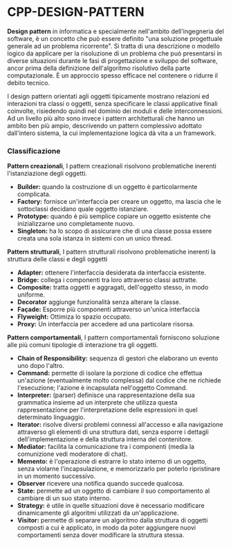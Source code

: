 # CPP-DESIGN-PATTERN

**Design pattern**  in informatica e specialmente nell'ambito dell'ingegneria del software, è un concetto che
 può essere definito "una soluzione progettuale generale ad un problema ricorrente". Si tratta di una descrizione 
 o modello logico da applicare per la risoluzione di un problema che può presentarsi in diverse situazioni durante 
 le fasi di progettazione e sviluppo del software, ancor prima della definizione dell'algoritmo risolutivo della parte
  computazionale. È un approccio spesso efficace nel contenere o ridurre il debito tecnico.

I design pattern orientati agli oggetti tipicamente mostrano relazioni ed interazioni tra classi o oggetti,
senza specificare le classi applicative finali coinvolte, risiedendo quindi nel dominio dei moduli 
e delle interconnessioni. Ad un livello più alto sono invece i pattern architetturali che hanno un ambito
ben più ampio, descrivendo un pattern complessivo adottato dall'intero sistema, la cui implementazione logica 
dà vita a un framework.


### Classificazione
**Pattern creazionali**,
I pattern creazionali risolvono problematiche inerenti l'istanziazione degli oggetti.

- **Builder:** quando la costruzione di un oggetto è particolarmente complicata.
- **Factory:** fornisce un'interfaccia per creare un oggetto, ma lascia che le sottoclassi decidano quale oggetto istanziare.
- **Prototype:** quando è più semplice copiare un oggetto esistente che inizializzarne uno completamente nuovo.
- **Singleton:** ha lo scopo di assicurare che di una classe possa essere creata una sola istanza in sistemi con un unico thread.

**Pattern strutturali**, I pattern strutturali risolvono problematiche inerenti la struttura delle classi e degli oggetti

- **Adapter:** ottenere l'interfaccia desiderata da interfaccia esistente.
- **Bridge:** collega i componenti tra loro attraverso classi asttratte.
- **Composite:** tratta oggetti e aggragati, dell'oggetto stesso, in modo uniforme.
- **Decorator** aggiunge funzionalità senza alterare la classe.
- **Façade:** Esporre più componenti attraverso un'unica interfaccia
- **Flyweight:** Ottimiza lo spazio occupato.
- **Proxy:** Un interfaccia per accedere ad una particolare risorsa.

**Pattern comportamentali**, I pattern comportamentali forniscono soluzione alle più comuni tipologie di interazione tra gli oggetti.

- **Chain of Responsibility:** sequenza di gestori che elaborano un evento uno dopo l'altro.
- **Command:** permette di isolare la porzione di codice che effettua un'azione (eventualmente molto complessa) dal codice che ne richiede l'esecuzione; l'azione è incapsulata nell'oggetto Command.
- **Interpreter:** (parser) definisce una rappresentazione della sua grammatica insieme ad un interprete che utilizza questa rappresentazione per l'interpretazione delle espressioni in quel determinato linguaggio.
- **Iterator:** risolve diversi problemi connessi all'accesso e alla navigazione attraverso gli elementi di una struttura dati, senza esporre i dettagli dell'implementazione e della struttura interna del contenitore.
- **Mediator:** facilita la comunicazione tra i componenti (media la comunizione vedi moderatore di chat).
- **Memento:** è l'operazione di estrarre lo stato interno di un oggetto, senza violarne l'incapsulazione, e memorizzarlo per poterlo ripristinare in un momento successivo.
- **Observer** ricevere una notifica quando succede qualcosa.
- **State:** permette ad un oggetto di cambiare il suo comportamento al cambiare di un suo stato interno.
- **Strategy:** è utile in quelle situazioni dove è necessario modificare dinamicamente gli algoritmi utilizzati da un'applicazione.
- **Visitor:** permette di separare un algoritmo dalla struttura di oggetti composti a cui è applicato, in modo da poter aggiungere nuovi comportamenti senza dover modificare la struttura stessa.


